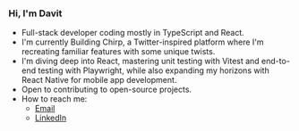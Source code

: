### Hi, I'm Davit
- Full-stack developer coding mostly in TypeScript and React.
- I'm currently Building Chirp, a Twitter-inspired platform where I'm recreating familiar features with some unique twists.
- I'm diving deep into React, mastering unit testing with Vitest and end-to-end testing with Playwright, while also expanding my horizons with React Native for mobile app development.
- Open to contributing to open-source projects.
- How to reach me:
  - [Email](mailto:[davitjabushanuri95@gmail.com])
  - [LinkedIn](https://www.linkedin.com/in/davitjabushanuri)
